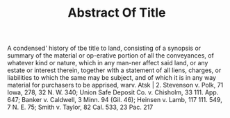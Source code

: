 ---
title: Abstract Of Title
letter: A
permalink: "/definitions/bld-abstract-of-title.html"
body: A condensed' history of tbe title to land, consisting of a synopsis or summary
  of the material or op-erative portion of all the conveyances, of whatever kind or
  nature, which in any man-ner affect said land, or any estate or interest therein,
  together wlth a statement of all liens, charges, or liabilities to which the same
  may be subject, and of which it is in any way material for purchasers to be apprised,
  warv. Atsk | 2. Stevenson v. Polk, 71 Iowa, 278, 32 N. W. 340; Union Safe Deposit
  Co. v. Chisholm, 33 111. App. 647; Banker v. Caldwell, 3 Minn. 94 (Gil. 46); Heinsen
  v. Lamb, 117 111. 549, 7 N. E. 75; Smith v. Taylor, 82 Cal. 533, 23 Pac. 217
published_at: '2018-07-07'
source: Black's Law Dictionary 2nd Ed (1910)
layout: post
---